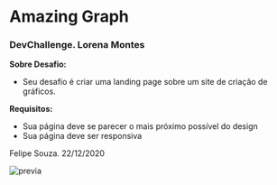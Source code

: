 # Amazing Graph



### DevChallenge. Lorena Montes

**Sobre Desafio:**

- Seu desafio é criar uma landing page sobre um site de criação de gráficos.

**Requisitos:**

- Sua página deve se parecer o mais próximo possível do design
- Sua página deve ser responsiva



Felipe Souza. 22/12/2020

![previa](https://github.com/SoUuzaaa/AmazingGraph/blob/master/assets/previa.gif)
